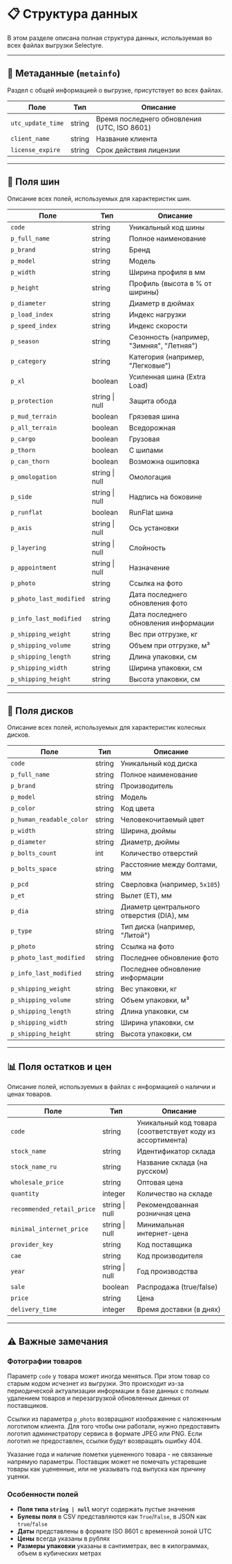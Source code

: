 # 📋 Структура данных

В этом разделе описана полная структура данных, используемая во всех файлах выгрузки Selectyre.

---

## 🧠 Метаданные (`metainfo`)

Раздел с общей информацией о выгрузке, присутствует во всех файлах.

| Поле               | Тип     | Описание                         |
|--------------------|---------|----------------------------------|
| `utc_update_time`  | string  | Время последнего обновления (UTC, ISO 8601) |
| `client_name`      | string  | Название клиента                 |
| `license_expire`   | string  | Срок действия лицензии |

---

## 🛞 Поля шин

Описание всех полей, используемых для характеристик шин.

| Поле                | Тип      | Описание                                  |
|---------------------|----------|-------------------------------------------|
| `code`              | string   | Уникальный код шины                       |
| `p_full_name`       | string   | Полное наименование                       |
| `p_brand`           | string   | Бренд                                     |
| `p_model`           | string   | Модель                                    |
| `p_width`           | string   | Ширина профиля в мм                       |
| `p_height`          | string   | Профиль (высота в % от ширины)            |
| `p_diameter`        | string   | Диаметр в дюймах                          |
| `p_load_index`      | string   | Индекс нагрузки                           |
| `p_speed_index`     | string   | Индекс скорости                           |
| `p_season`          | string   | Сезонность (например, "Зимняя", "Летняя") |
| `p_category`        | string   | Категория (например, "Легковые")          |
| `p_xl`              | boolean  | Усиленная шина (Extra Load)               |
| `p_protection`      | string \| null | Защита обода                              |
| `p_mud_terrain`     | boolean  | Грязевая шина                             |
| `p_all_terrain`     | boolean  | Вседорожная                               |
| `p_cargo`           | boolean  | Грузовая                                  |
| `p_thorn`           | boolean  | С шипами                                  |
| `p_can_thorn`       | boolean  | Возможна ошиповка                         |
| `p_omologation`     | string \| null | Омологация                                |
| `p_side`            | string \| null | Надпись на боковине                       |
| `p_runflat`         | boolean  | RunFlat шина                              |
| `p_axis`            | string \| null | Ось установки                             |
| `p_layering`        | string \| null | Слойность                                 |
| `p_appointment`     | string \| null | Назначение                                |
| `p_photo`           | string   | Ссылка на фото                            |
| `p_photo_last_modified` | string | Дата последнего обновления фото           |
| `p_info_last_modified`  | string | Дата последнего обновления информации     |
| `p_shipping_weight`     | string | Вес при отгрузке, кг                      |
| `p_shipping_volume`     | string | Объем при отгрузке, м³                    |
| `p_shipping_length`     | string | Длина упаковки, см                        |
| `p_shipping_width`      | string | Ширина упаковки, см                       |
| `p_shipping_height`     | string | Высота упаковки, см                       |

---

## 🔘 Поля дисков

Описание всех полей, используемых для характеристик колесных дисков.

| Поле                | Тип      | Описание |
|---------------------|----------|----------|
| `code`              | string   | Уникальный код диска |
| `p_full_name`       | string   | Полное наименование |
| `p_brand`           | string   | Производитель |
| `p_model`           | string   | Модель |
| `p_color`           | string   | Код цвета |
| `p_human_readable_color` | string | Человекочитаемый цвет |
| `p_width`           | string   | Ширина, дюймы |
| `p_diameter`        | string   | Диаметр, дюймы |
| `p_bolts_count`     | int      | Количество отверстий |
| `p_bolts_space`     | string   | Расстояние между болтами, мм |
| `p_pcd`             | string   | Сверловка (например, `5x105`) |
| `p_et`              | string   | Вылет (ET), мм |
| `p_dia`             | string   | Диаметр центрального отверстия (DIA), мм |
| `p_type`            | string   | Тип диска (например, "Литой") |
| `p_photo`           | string   | Ссылка на фото |
| `p_photo_last_modified` | string | Последнее обновление фото |
| `p_info_last_modified`  | string | Последнее обновление информации |
| `p_shipping_weight`     | string | Вес упаковки, кг |
| `p_shipping_volume`     | string | Объем упаковки, м³ |
| `p_shipping_length`     | string | Длина упаковки, см |
| `p_shipping_width`      | string | Ширина упаковки, см |
| `p_shipping_height`     | string | Высота упаковки, см |

---

## 📊 Поля остатков и цен

Описание полей, используемых в файлах с информацией о наличии и ценах товаров.

| Поле                       | Тип          | Описание                               |
|----------------------------|--------------|----------------------------------------|
| `code`                     | string       | Уникальный код товара (соответствует коду из ассортимента) |
| `stock_name`               | string       | Идентификатор склада                   |
| `stock_name_ru`            | string       | Название склада (на русском)           |
| `wholesale_price`          | string       | Оптовая цена                           |
| `quantity`                 | integer      | Количество на складе                   |
| `recommended_retail_price` | string \| null | Рекомендованная розничная цена         |
| `minimal_internet_price`   | string \| null | Минимальная интернет-цена              |
| `provider_key`             | string       | Код поставщика                         |
| `cae`                      | string       | Код производителя                      |
| `year`                     | string \| null | Год производства                       |
| `sale`                     | boolean      | Распродажа (true/false)                |
| `price`                    | string       | Цена                                   |
| `delivery_time`            | integer      | Время доставки (в днях)                |

---

## ⚠️ Важные замечания

### Фотографии товаров

Параметр `code` у товара может иногда меняться. При этом товар со старым кодом исчезнет из выгрузки. 
Это происходит из-за периодической актуализации информации в базе данных с полным удалением товаров и перезагрузкой обновленных данных от поставщиков.

Ссылки из параметра `p_photo` возвращают изображение с наложенным логотипом клиента. 
Для того чтобы они работали, нужно предоставить логотип администратору сервиса в формате JPEG или PNG. 
Если логотип не предоставлен, ссылки будут возвращать ошибку 404.

Указание года и наличие пометки уцененного товара - не связанные напрямую параметры. 
Поставщик может не помечать устаревшие товары как уцененные, или не указывать год выпуска как причину уценки.

### Особенности полей

- **Поля типа `string | null`** могут содержать пустые значения
- **Булевы поля** в CSV представляются как `True`/`False`, в JSON как `true`/`false`  
- **Даты** представлены в формате ISO 8601 с временной зоной UTC
- **Цены** всегда указаны в рублях
- **Размеры упаковки** указаны в сантиметрах, вес в килограммах, объем в кубических метрах 